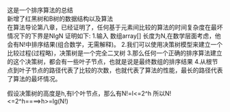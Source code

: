 这是一个排序算法的总结<br>
新增了红黑树和B树的数据结构以及算法<br>
在算法导论第八章，已经证明了，任何基于元素间比较的算法的时间复杂度在最坏情况下的下界是NlgN
证明如下:
  1.输入 数组array[] 长度为N,在数学层面考虑，他会有N!中排序结果(组合数学，无需解释)。
  2.我们可以使用决策树模型来建立一个比较过程(过程略)，决策树是一个完全二叉树
  3.那么任何一个正确的排序算法建立的这个决策树，都会有一些叶子节点，也就是说是最终数组的排序结果
  4.从根节点到叶子节点的路径代表了比较的次数，也就代表了算法的性能，最长的路径代表了算法的最坏情况。
   
   假设决策树的高度是h,有l个叶节点，那么有N!=l<=2^h
   所以N!<=2^h====>h>=lg(N!)

  
